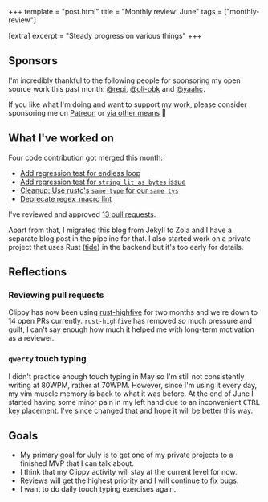+++
template = "post.html"
title = "Monthly review: June"
tags = ["monthly-review"]

[extra]
excerpt = "Steady progress on various things"
+++

## Sponsors

I'm incredibly thankful to the following people for sponsoring my open source
work this past month: [@repi], [@oli-obk] and [@yaahc].

If you like what I'm doing and want to support my work, please consider
sponsoring me on [Patreon][patreon] or [via other
means](https://phansch.net/thanks) 🧡

## What I've worked on

Four code contribution got merged this month:

* [Add regression test for endless loop][#5673]
* [Add regression test for `string_lit_as_bytes` issue ][#5672]
* [Cleanup: Use rustc's `same_type` for our `same_tys` ][#5528]
* [Deprecate regex_macro lint][#5760]

I've reviewed and approved [13 pull requests][reviewed].

Apart from that, I migrated this blog from Jekyll to Zola and I have a separate
blog post in the pipeline for that. I also started work on a private project
that uses Rust ([tide]) in the backend but it's too early for details.

## Reflections

### Reviewing pull requests

Clippy has now been using [rust-highfive] for two months and we're down to 14
open PRs currently. `rust-highfive` has removed *so* much pressure and guilt, I
can't say enough how much it helped me with long-term motivation as a reviewer.

### `qwerty` touch typing

I didn't practice enough touch typing in May so I'm still not consistently
writing at 80WPM, rather at 70WPM. However, since I'm using it every day, my vim
muscle memory is back to what it was before. At the end of June I started
having some minor pain in my left hand due to an inconvenient <kbd>CTRL</kbd>
key placement. I've since changed that and hope it will be better this way.

## Goals

* My primary goal for July is to get one of my private projects to a finished
  MVP that I can talk about.
* I think that my Clippy activity will stay at the current level for now.
* Reviews will get the highest priority and I will continue to fix bugs.
* I want to do daily touch typing exercises again.


<!-- begin links sponsor section-->
[thanks page]: https://phansch.net/thanks/
[Patreon]: https://www.patreon.com/philhansch
[@oli-obk]: https://github.com/oli-obk
[@yaahc]: https://github.com/yaahc
[@repi]: https://github.com/repi
<!-- end links sponsor section -->

<!-- begin links post -->
[last month]: /posts/monthly-review-may/
[rust-highfive]: https://github.com/rust-lang/highfive
[#5673]: https://github.com/rust-lang/rust-clippy/pull/5673
[#5672]: https://github.com/rust-lang/rust-clippy/pull/5672
[#5528]: https://github.com/rust-lang/rust-clippy/pull/5528
[#5760]: https://github.com/rust-lang/rust-clippy/pull/5706
[reviewed]: https://github.com/rust-lang/rust-clippy/pulls?q=is%3Apr+sort%3Aupdated-desc+is%3Amerged+Approved+by%3A+phansch+merged%3A2020-06-01..2020-07-02+
[tide]: https://github.com/http-rs/tide
[jekyll]: https://jekyllrb.com/
[zola]: https://www.getzola.org/
<!-- end links post -->
